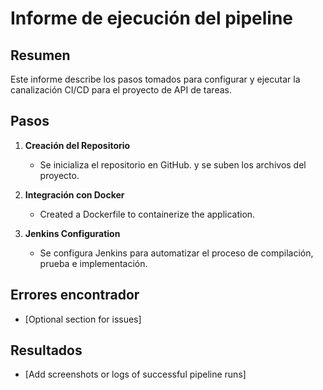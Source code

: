 # Informe de ejecución del pipeline

## Resumen

Este informe describe los pasos tomados para configurar y ejecutar la canalización CI/CD
para el proyecto de API de tareas.

## Pasos

1. **Creación del Repositorio**

    - Se inicializa el repositorio en GitHub. y se suben los archivos del proyecto.


2. **Integración con Docker**

    - Created a Dockerfile to containerize the application.


3. **Jenkins Configuration**

    - Se configura Jenkins para automatizar el proceso de compilación, prueba e implementación.

## Errores encontrador

- \[Optional section for issues\]

## Resultados

- \[Add screenshots or logs of successful pipeline runs\]

